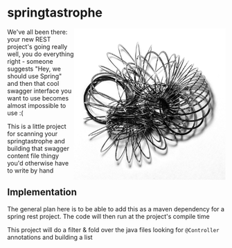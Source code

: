 # springtastrophe

<img src="./pics/tangled.jpg" align=right width="350">

We've all been there: your new REST project's going really well, you do everything right - someone suggests "Hey, we should use Spring" and then that cool swagger interface you want to use becomes almost impossible to use :(

This is a little project for scanning your springtastrophe and building that swagger content file thingy you'd otherwise have to write by hand

## Implementation

The general plan here is to be able to add this as a maven dependency for a spring rest project. The code will then run at the project's compile time

This project will do a filter & fold over the java files looking for `@Controller` annotations and building a list 